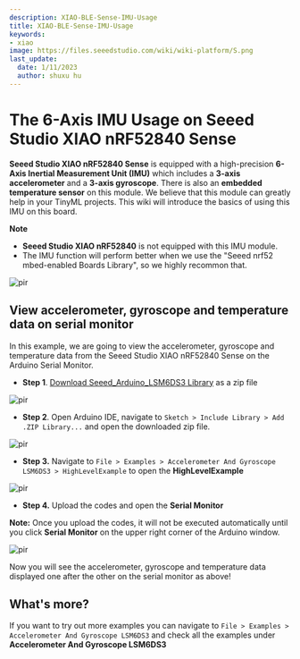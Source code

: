 ```yaml
---
description: XIAO-BLE-Sense-IMU-Usage
title: XIAO-BLE-Sense-IMU-Usage
keywords:
- xiao
image: https://files.seeedstudio.com/wiki/wiki-platform/S.png
last_update:
  date: 1/11/2023
  author: shuxu hu
---
```


# The 6-Axis IMU Usage on Seeed Studio XIAO nRF52840 Sense

**Seeed Studio XIAO nRF52840 Sense** is equipped with a high-precision  **6-Axis Inertial Measurement Unit (IMU)** which includes a **3-axis accelerometer** and a **3-axis gyroscope**. There is also an **embedded temperature sensor** on this module. We believe that this module can greatly help in your TinyML projects. This wiki will introduce the basics of using this IMU on this board.

**Note**

- **Seeed Studio XIAO nRF52840** is not equipped with this IMU module.
- The IMU function will perform better when we use the "Seeed nrf52 mbed-enabled Boards Library", so we highly recommon that.

<p style={{textAlign: 'center'}}><img src="https://files.seeedstudio.com/wiki/XIAO-BLE/XIAO_nRF52840_new7.png" alt="pir" width={600} height="auto" /></p>


## View accelerometer, gyroscope and temperature data on serial monitor

In this example, we are going to view the accelerometer, gyroscope and temperature data from the Seeed Studio XIAO nRF52840 Sense on the Arduino Serial Monitor.

- **Step 1**. [Download Seeed_Arduino_LSM6DS3 Library](https://github.com/Seeed-Studio/Seeed_Arduino_LSM6DS3) as a zip file

<p style={{textAlign: 'center'}}><img src="https://files.seeedstudio.com/wiki/XIAO-BLE/LSM6DS3-github-zip.png" alt="pir" width={1000} height="auto" /></p>


- **Step 2**. Open Arduino IDE, navigate to `Sketch > Include Library > Add .ZIP Library...` and open the downloaded zip file.

<p style={{textAlign: 'center'}}><img src="https://files.seeedstudio.com/wiki/XIAO-BLE/add-zip.png" alt="pir" width={600} height="auto" /></p>


- **Step 3.** Navigate to `File > Examples > Accelerometer And Gyroscope LSM6DS3 > HighLevelExample` to open the **HighLevelExample**

<p style={{textAlign: 'center'}}><img src="https://files.seeedstudio.com/wiki/XIAO-BLE/IMU-install.png" alt="pir" width={550} height="auto" /></p>


- **Step 4.** Upload the codes and open the **Serial Monitor**

**Note:** Once you upload the codes, it will not be executed automatically until you click **Serial Monitor** on the upper right corner of the Arduino window.
<p style={{textAlign: 'center'}}><img src="https://files.seeedstudio.com/wiki/XIAO-BLE/IMU-example-output.png" alt="pir" width={600} height="auto" /></p>

Now you will see the accelerometer, gyroscope and temperature data displayed one after the other on the serial monitor as above!

## What's more?

If you want to try out more examples you can navigate to `File > Examples > Accelerometer And Gyroscope LSM6DS3` and check all the examples under **Accelerometer And Gyroscope LSM6DS3**